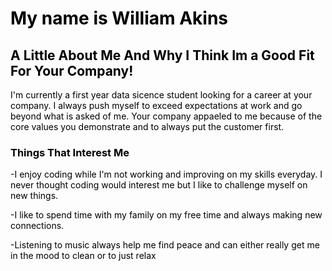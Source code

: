 <!DOCTYPE html>
<html> <head>
      <title>About Me</title>  
     <body> <h1 style="color:black" style="font-size:larger" style="font-family:Times New Roman"> My name is William Akins</h1>
         <h2 style="color:rgb(0, 0, 0)" style="font-family:Bodoni"> A Little About Me And Why I Think Im a Good Fit For Your Company!</h2>
        <p style="color:rgb(0, 0, 0)" style="font-size:medium" style="font-family:Helvetica"> I'm currently a first year data sicence student looking for a career at your company.
             I always push myself to exceed expectations at work and go beyond what is asked of me. 
             Your company appaeled to me because of the core values you demonstrate and to always put the customer first. </p> </body> </head> </html>
<h3 style="color:rgb(0, 0, 0)" style="font-family:Bodoni"> Things That Interest Me</h3>
<p style="color:rgb(0, 0, 0)" style="font-size:medium" style="font-family:Helvetica"> -I enjoy coding while I'm not working and improving on my skills everyday. I never thought coding would interest me but I like to challenge myself on new things.</p>
<p style="color:rgb(0, 0, 0)" style="font-size:medium" style="font-family:Helvetica"> -I like to spend time with my family on my free time and always making new connections. </p>
<p style="color:black" style="font-size:medium" style="font-family:Helvetica"> -Listening to music always help me find peace and can either really get me in the mood to clean or to just relax</p>
